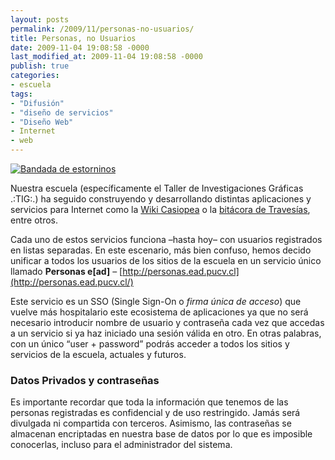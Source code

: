 ```yaml
---
layout: posts
permalink: /2009/11/personas-no-usuarios/
title: Personas, no Usuarios
date: 2009-11-04 19:08:58 -0000
last_modified_at: 2009-11-04 19:08:58 -0000
publish: true
categories:
- escuela
tags:
- "Difusión"
- "diseño de servicios"
- "Diseño Web"
- Internet
- web
---
```

[![Bandada de estorninos](http://www.ead.pucv.cl/wp-content/archivos/2009/10/estorninos.jpg)](http://www.ead.pucv.cl/wp-content/archivos/2009/10/estorninos.jpg "Bandada de estorninos")

Nuestra escuela (específicamente el Taller de Investigaciones Gráficas .:TIG:.) ha seguido construyendo y desarrollando distintas aplicaciones y servicios para Internet como la [Wiki Casiopea](http://wiki.ead.pucv.cl/) o la [bitácora de Travesías](http://travesias.ead.pucv.cl/), entre otros.

Cada uno de estos servicios funciona –hasta hoy– con usuarios registrados en listas separadas. En este escenario, más bien confuso, hemos decido unificar a todos los usuarios de los sitios de la escuela en un servicio único llamado **Personas e[ad]** – [http://personas.ead.pucv.cl](http://personas.ead.pucv.cl/)

Este servicio es un SSO (Single Sign-On o _firma única de acceso_) que vuelve más hospitalario este ecosistema de aplicaciones ya que no será necesario introducir nombre de usuario y contraseña cada vez que accedas a un servicio si ya haz iniciado una sesión válida en otro. En otras palabras, con un único “user + password” podrás acceder a todos los sitios y servicios de la escuela, actuales y futuros.

### Datos Privados y contraseñas

Es importante recordar que toda la información que tenemos de las personas registradas es confidencial y de uso restringido. Jamás será divulgada ni compartida con terceros. Asimismo, las contraseñas se almacenan encriptadas en nuestra base de datos por lo que es imposible conocerlas, incluso para el administrador del sistema.
